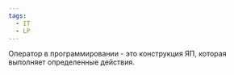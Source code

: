 ```yaml
---
tags:
  - IT
  - LP
---
```

Оператор в программировании - это конструкция ЯП, которая выполняет определенные действия.

